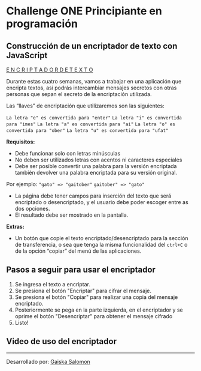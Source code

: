 # Challenge ONE Principiante en programación

## Construcción de un encriptador de texto con JavaScript


<p><a href="https://gaiskasalomon.github.io/Encriptador-Oracle-Challenge/">E N C R I P T A D O R   D E   T E X T O</a></p>

Durante estas cuatro semanas, vamos a trabajar en una aplicación que encripta textos, así podrás intercambiar mensajes secretos con otras personas que sepan el secreto de la encriptación utilizada.

Las “llaves” de encriptación que utilizaremos son las siguientes:

`La letra "e" es convertida para "enter"`
`La letra "i" es convertida para "imes"`
`La letra "a" es convertida para "ai"`
`La letra "o" es convertida para "ober"`
`La letra "u" es convertida para "ufat"`

**Requisitos:**

* Debe funcionar solo con letras minúsculas
* No deben ser utilizados letras con acentos ni caracteres especiales
* Debe ser posible convertir una palabra para la versión encriptada también devolver una palabra encriptada para su versión original.

Por ejemplo:
`"gato" => "gaitober"`
`gaitober" => "gato"`

* La página debe tener campos para inserción del texto que será encriptado o desencriptado, y el usuario debe poder escoger entre as dos opciones.
* El resultado debe ser mostrado en la pantalla.

**Extras:**

* Un botón que copie el texto encriptado/desencriptado para la sección de transferencia, o sea que tenga la misma funcionalidad del `ctrl+C` o de la opción “copiar” del menú de las aplicaciones.

## Pasos a seguir para usar el encriptador

1. Se ingresa el texto a encriptar.
2. Se presiona el botón "Encriptar" para cifrar el mensaje.
3. Se presiona el botón "Copiar" para realizar una copia del mensaje encriptado.
4. Posteriormente se pega en la parte izquierda, en el encriptador y se oprime el botón "Desencriptar" para obtener el mensaje cifrado
5. Listo!

## Video de uso del encriptador



---

Desarrollado por: [Gaiska Salomon](https://github.com/GaiskaSalomon "Gaiska Salomon")
